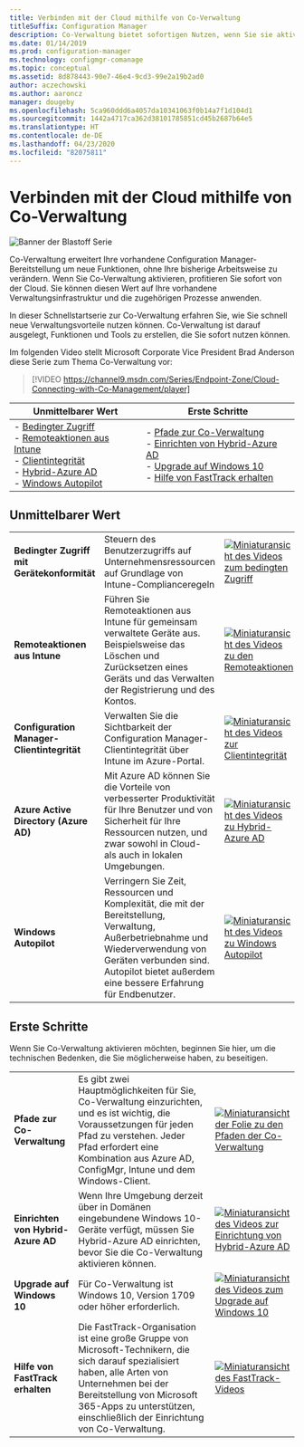 ```yaml
---
title: Verbinden mit der Cloud mithilfe von Co-Verwaltung
titleSuffix: Configuration Manager
description: Co-Verwaltung bietet sofortigen Nutzen, wenn Sie sie aktivieren.
ms.date: 01/14/2019
ms.prod: configuration-manager
ms.technology: configmgr-comanage
ms.topic: conceptual
ms.assetid: 8d878443-90e7-46e4-9cd3-99e2a19b2ad0
author: aczechowski
ms.author: aaroncz
manager: dougeby
ms.openlocfilehash: 5ca960ddd6a4057da10341063f0b14a7f1d104d1
ms.sourcegitcommit: 1442a4717ca362d38101785851cd45b2687b64e5
ms.translationtype: HT
ms.contentlocale: de-DE
ms.lasthandoff: 04/23/2020
ms.locfileid: "82075811"
---
```

# <a name="cloud-connecting-with-co-management"></a>Verbinden mit der Cloud mithilfe von Co-Verwaltung

![Banner der Blastoff Serie](media/blastoff-banner.png)

Co-Verwaltung erweitert Ihre vorhandene Configuration Manager-Bereitstellung um neue Funktionen, ohne Ihre bisherige Arbeitsweise zu verändern. Wenn Sie Co-Verwaltung aktivieren, profitieren Sie sofort von der Cloud. Sie können diesen Wert auf Ihre vorhandene Verwaltungsinfrastruktur und die zugehörigen Prozesse anwenden.

In dieser Schnellstartserie zur Co-Verwaltung erfahren Sie, wie Sie schnell neue Verwaltungsvorteile nutzen können. Co-Verwaltung ist darauf ausgelegt, Funktionen und Tools zu erstellen, die Sie sofort nutzen können.

Im folgenden Video stellt Microsoft Corporate Vice President Brad Anderson diese Serie zum Thema Co-Verwaltung vor:

> [!VIDEO https://channel9.msdn.com/Series/Endpoint-Zone/Cloud-Connecting-with-Co-Management/player]

| Unmittelbarer Wert | Erste Schritte |
|-----------------|-----------------|
| - [Bedingter Zugriff](#bkmk_ca)<br> - [Remoteaktionen aus Intune](#bkmk_remote)<br> - [Clientintegrität](#bkmk_client-health)<br> - [Hybrid-Azure AD](#bkmk_hybrid-aad)<br> - [Windows Autopilot](#bkmk_autopilot) | - [Pfade zur Co-Verwaltung](#bkmk_paths)<br> - [Einrichten von Hybrid-Azure AD](#bkmk_setup-hybrid-aad)<br> - [Upgrade auf Windows 10](#bkmk_upgrade-win10)<br> - [Hilfe von FastTrack erhalten](#bkmk_fasttrack) |

## <a name="immediate-value"></a>Unmittelbarer Wert

| | | |
|-|-|-|
| <a name="bkmk_ca"></a>**Bedingter Zugriff mit Gerätekonformität** | Steuern des Benutzerzugriffs auf Unternehmensressourcen auf Grundlage von Intune-Complianceregeln | [![Miniaturansicht des Videos zum bedingten Zugriff](media/thumbnail-conditional-access.png)](quickstart-conditional-access.md) |
| <a name="bkmk_remote"></a>**Remoteaktionen aus Intune** | Führen Sie Remoteaktionen aus Intune für gemeinsam verwaltete Geräte aus. Beispielsweise das Löschen und Zurücksetzen eines Geräts und das Verwalten der Registrierung und des Kontos. | [![Miniaturansicht des Videos zu den Remoteaktionen](media/thumbnail-remote-action.png)](quickstart-remote-actions.md) |
| <a name="bkmk_client-health"></a>**Configuration Manager-Clientintegrität** | Verwalten Sie die Sichtbarkeit der Configuration Manager-Clientintegrität über Intune im Azure-Portal. | [![Miniaturansicht des Videos zur Clientintegrität](media/thumbnail-client-health.png)](quickstart-client-health.md) |
| <a name="bkmk_hybrid-aad"></a>**Azure Active Directory (Azure AD)** | Mit Azure AD können Sie die Vorteile von verbesserter Produktivität für Ihre Benutzer und von Sicherheit für Ihre Ressourcen nutzen, und zwar sowohl in Cloud- als auch in lokalen Umgebungen. | [![Miniaturansicht des Videos zu Hybrid-Azure AD](media/thumbnail-azure-ad.png)](quickstart-hybrid-aad.md) |
| <a name="bkmk_autopilot"></a>**Windows Autopilot** | Verringern Sie Zeit, Ressourcen und Komplexität, die mit der Bereitstellung, Verwaltung, Außerbetriebnahme und Wiederverwendung von Geräten verbunden sind. Autopilot bietet außerdem eine bessere Erfahrung für Endbenutzer. | [![Miniaturansicht des Videos zu Windows Autopilot](media/thumbnail-autopilot.png)](quickstart-autopilot.md) |

## <a name="getting-started"></a>Erste Schritte

Wenn Sie Co-Verwaltung aktivieren möchten, beginnen Sie hier, um die technischen Bedenken, die Sie möglicherweise haben, zu beseitigen.

| | | |
|-|-|-|
| <a name="bkmk_paths"></a>**Pfade zur Co-Verwaltung** | Es gibt zwei Hauptmöglichkeiten für Sie, Co-Verwaltung einzurichten, und es ist wichtig, die Voraussetzungen für jeden Pfad zu verstehen.  Jeder Pfad erfordert eine Kombination aus Azure AD, ConfigMgr, Intune und dem Windows-Client. | [![Miniaturansicht der Folie zu den Pfaden der Co-Verwaltung](media/thumbnail-paths.png)](quickstart-paths.md) |
| <a name="bkmk_setup-hybrid-aad"></a>**Einrichten von Hybrid-Azure AD** | Wenn Ihre Umgebung derzeit über in Domänen eingebundene Windows 10-Geräte verfügt, müssen Sie Hybrid-Azure AD einrichten, bevor Sie die Co-Verwaltung aktivieren können. | [![Miniaturansicht des Videos zur Einrichtung von Hybrid-Azure AD](media/thumbnail-setup-azure-ad.png)](quickstart-setup-hybrid-aad.md) |
| <a name="bkmk_upgrade-win10"></a>**Upgrade auf Windows 10** | Für Co-Verwaltung ist Windows 10, Version 1709 oder höher erforderlich. | [![Miniaturansicht des Videos zum Upgrade auf Windows 10](media/thumbnail-upgrade-win10.png)](quickstart-upgrade-win10.md) |
| <a name="bkmk_fasttrack"></a>**Hilfe von FastTrack erhalten** | Die FastTrack-Organisation ist eine große Gruppe von Microsoft-Technikern, die sich darauf spezialisiert haben, alle Arten von Unternehmen bei der Bereitstellung von Microsoft 365-Apps zu unterstützen, einschließlich der Einrichtung von Co-Verwaltung. | [![Miniaturansicht des FastTrack-Videos](media/thumbnail-fasttrack.png)](quickstart-fasttrack.md) |
